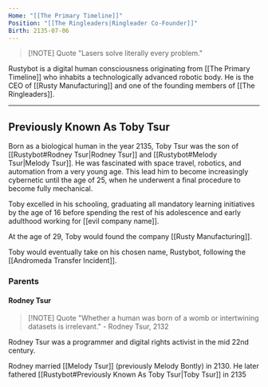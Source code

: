 ```yaml
---
Home: "[[The Primary Timeline]]"
Position: "[[The Ringleaders|Ringleader Co-Founder]]"
Birth: 2135-07-06
---
```


>[!NOTE] Quote
>"Lasers solve literally every problem."

Rustybot is a digital human consciousness originating from [[The Primary Timeline]] who inhabits a technologically advanced robotic body. He is the CEO of [[Rusty Manufacturing]] and one of the founding members of  [[The Ringleaders]].

---
## Previously Known As Toby Tsur

Born as a biological human in the year 2135, Toby Tsur was the son of [[Rustybot#Rodney Tsur|Rodney Tsur]] and [[Rustybot#Melody Tsur|Melody Tsur]]. He was fascinated with space travel, robotics, and automation from a very young age. This lead him to become increasingly cybernetic until the age of 25, when he underwent a final procedure to become fully mechanical.

Toby excelled in his schooling, graduating all mandatory learning initiatives by the age of 16 before spending the rest of his adolescence and early adulthood working for [[evil company name]].

At the age of 29, Toby would found the company [[Rusty Manufacturing]].

Toby would eventually take on his chosen name, Rustybot, following the [[Andromeda Transfer Incident]].

### Parents

#### Rodney Tsur
> [!NOTE] Quote
> "Whether a human was born of a womb or intertwining datasets is irrelevant." - Rodney Tsur, 2132

Rodney Tsur was a programmer and digital rights activist in the mid 22nd century.

Rodney married [[Melody Tsur]] (previously Melody Bontly) in 2130. He later fathered [[Rustybot#Previously Known As Toby Tsur|Toby Tsur]] in 2135